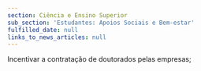 ```yaml
---
section: Ciência e Ensino Superior
sub_section: 'Estudantes: Apoios Sociais e Bem-estar'
fulfilled_date: null
links_to_news_articles: null
---
```


Incentivar a contratação de doutorados pelas empresas;
